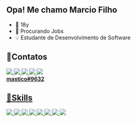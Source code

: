 ## Opa! Me chamo Marcio Filho

- 📅 18y
- 💼 Procurando Jobs
- 💡 Estudante de Desenvolvimento de Software

## 📱**Contatos**

<a href = "https://github.com/mastiico"><img src="https://img.shields.io/badge/Discord-7289DA?style=for-the-badge&logo=discord&logoColor=white" target="_blank"> <a href = "https://www.linkedin.com/in/marcio-filho-195979156/"><img src="https://img.shields.io/badge/LinkedIn-0077B5?style=for-the-badge&logo=linkedin&logoColor=white" target="_blank"> <a href = "https://twitter.com/mastico_"><img src="https://img.shields.io/badge/Twitter-1DA1F2?style=for-the-badge&logo=twitter&logoColor=white" target="_blank"> <a href = "mailto:marcinhofilho94@gmail.com?subject=Contato&body=Ol%C3%A1%2C%20Marcio%2C%20estou%20entrando%20em%20contato%20atraves%20do%20seu%20perfil%20do%20github%2C%20podemos%20conversar%3F"><img src="https://img.shields.io/badge/Gmail-D14836?style=for-the-badge&logo=gmail&logoColor=white" target="_blank">
</a> <a href = "https://www.twitch.tv/mastico"><img src="https://img.shields.io/badge/Twitch-9146FF?style=for-the-badge&logo=twitch&logoColor=white" target="_blank">
<br>**mastico#9632**</br>


## 🚀**Skills**

<a href = "https://github.com/mastiico"><img src="https://img.shields.io/badge/HTML-239120?style=for-the-badge&logo=html5&logoColor=white" target="_blank"> 
<a href = "https://github.com/mastiico"><img src="https://img.shields.io/badge/CSS-239120?&style=for-the-badge&logo=css3&logoColor=white" target="_blank">
<a href = "https://github.com/mastiico"><img src="https://img.shields.io/badge/Node.js-43853D?style=for-the-badge&logo=node.js&logoColor=white" target="_blank">
<a href = "https://github.com/mastiico"><img src="https://img.shields.io/badge/JavaScript-F7DF1E?style=for-the-badge&logo=javascript&logoColor=black" target="_blank">
<a href = "https://github.com/mastiico"><img src="https://img.shields.io/badge/TypeScript-007ACC?style=for-the-badge&logo=typescript&logoColor=white" target="_blank">
<a href = "https://github.com/mastiico"><img src="https://img.shields.io/badge/Java-ED8B00?style=for-the-badge&logo=java&logoColor=white" target="_blank">
<a href = "https://github.com/mastiico"><img src="https://img.shields.io/badge/MongoDB-4EA94B?style=for-the-badge&logo=mongodb&logoColor=white" target="_blank">
<a href = "https://github.com/mastiico"><img src="https://img.shields.io/badge/MySQL-005C84?style=for-the-badge&logo=mysql&logoColor=white" target="_blank">







